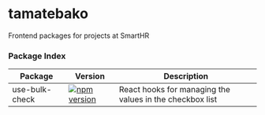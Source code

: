 # tamatebako

Frontend packages for projects at SmartHR

### Package Index

| Package        | Version                                                                                                                          | Description                                                |
| -------------- | -------------------------------------------------------------------------------------------------------------------------------- | ---------------------------------------------------------- |
| use-bulk-check | [![npm version](https://badge.fury.io/js/%40smarthr%2Fuse-bulk-check.svg)](https://badge.fury.io/js/%40smarthr%2Fuse-bulk-check) | React hooks for managing the values ​​in the checkbox list |
